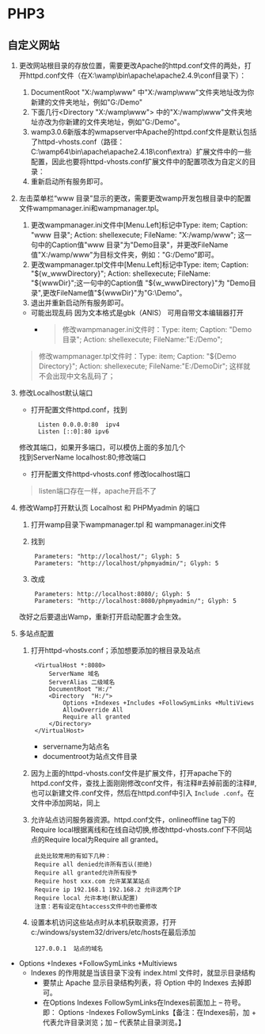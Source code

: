 # PHP3
## 自定义网站
1. 更改网站根目录的存放位置，需要更改Apache的httpd.conf文件的两处，打开httpd.conf文件（在X:\wamp\bin\apache\apache2.4.9\conf目录下）：
	1. DocumentRoot "X:/wamp\www" 中"X:/wamp\www"文件夹地址改为你新建的文件夹地址，例如"G:/Demo"
	2. 下面几行<Directory "X:/wamp\www"> 中的"X:/wamp\www"文件夹地址亦改为你新建的文件夹地址，例如"G:/Demo"。
	3. wamp3.0.6新版本的wmapserver中Apache的httpd.conf文件是默认包括了httpd-vhosts.conf（路径：C:\wamp64\bin\apache\apache2.4.18\conf\extra）扩展文件中的一些配置，因此也要将httpd-vhosts.conf扩展文件中的配置项改为自定义的目录：
	4. 重新启动所有服务即可。
2. 左击菜单栏“www 目录”显示的更改，需要更改wamp开发包根目录中的配置文件wampmanager.ini和wampmanager.tpl。
	1. 更改wampmanager.ini文件中[Menu.Left]标记中Type: item; Caption: "www 目录"; Action: shellexecute; FileName: "X:/wamp/www"; 这一句中的Caption值"www 目录"为"Demo目录"，并更改FileName值"X:/wamp/www"为目标文件夹，例如："G:/Demo"即可。
	2. 更改wampmanager.tpl文件中[Menu.Left]标记中Type: item; Caption: "${w_wwwDirectory}"; Action: shellexecute; FileName: "${wwwDir}";这一句中的Caption值 "${w_wwwDirectory}"为 "Demo目录",更改FileName值"${wwwDir}"为"G:\Demo"。
	3. 退出并重新启动所有服务即可。
	- 可能出现乱码 因为文本格式是gbk（ANIS） 可用自带文本编辑器打开
		- > 修改wampmanager.ini文件时：Type: item; Caption: "Demo 目录"; Action: shellexecute; FileName:"E:/Demo";
	> 修改wampmanager.tpl文件时：Type: item; Caption: "${Demo Directory}"; Action: shellexecute; FileName:"E:/DemoDir";
	> 这样就不会出现中文名乱码了；

3. 修改Localhost默认端口
	- 打开配置文件httpd.conf，找到 

			Listen 0.0.0.0:80  ipv4
			Listen [::0]:80	ipv6
	修改其端口，如果开多端口，可以模仿上面的多加几个  
	找到ServerName localhost:80;修改端口
	- 打开配置文件httpd-vhosts.conf 修改localhost端口
	> listen端口存在一样，apache开启不了
4. 修改Wamp打开默认页 Localhost 和 PHPMyadmin 的端口
	1. 打开wamp目录下wampmanager.tpl 和 wampmanager.ini文件
	2. 找到
	
			Parameters: "http://localhost/"; Glyph: 5
			Parameters: "http://localhost/phpmyadmin/"; Glyph: 5 
	3. 改成
	
			Parameters: http://localhost:8080/; Glyph: 5
			Parameters: "http://localhost:8080/phpmyadmin/"; Glyph: 5
	改好之后要退出Wamp，重新打开启动配置才会生效。
5. 多站点配置
	1. 打开httpd-vhosts.conf；添加想要添加的根目录及站点

			
			<VirtualHost *:8080>
				ServerName 域名
				ServerAlias 二级域名
				DocumentRoot "H:/"
				<Directory  "H:/">
					Options +Indexes +Includes +FollowSymLinks +MultiViews
					AllowOverride All
					Require all granted
				</Directory>
			</VirtualHost>
		-  servername为站点名
		-  documentroot为站点文件目录
	2. 因为上面的httpd-vhosts.conf文件是扩展文件，打开apache下的httpd.conf文件，查找上面刚刚修改conf文件，有注释#去掉前面的注释#,也可以新建文件.conf文件，然后在httpd.conf中引入 `Include .conf`。在文件中添加网站，同上
	3. 允许站点访问服务器资源。httpd.conf文件，onlineoffline tag下的Require local根据离线和在线自动切换,修改httpd-vhosts.conf下不同站点的Require local为Require all granted。

			此处比较常用的有如下几种：
			Require all denied允许所有否认(拒绝)
			Require all granted允许所有授予
			Require host xxx.com 允许某某某站点
			Require ip 192.168.1 192.168.2 允许这两个IP
			Require local 允许本地(默认配置)
			注意：若有设定在htaccess文件中的也要修改

	4. 设置本机访问这些站点时从本机获取资源，打开c:/windows/system32/drivers/etc/hosts在最后添加
	
			127.0.0.1  站点的域名



- Options +Indexes +FollowSymLinks +Multiviews
	- Indexes 的作用就是当该目录下没有 index.html 文件时，就显示目录结构
		- 要禁止 Apache 显示目录结构列表，将 Option 中的 Indexes 去掉即可。
		- 在Options Indexes FollowSymLinks在Indexes前面加上 – 符号。即： Options -Indexes FollowSymLinks【备注：在Indexes前，加 + 代表允许目录浏览；加 – 代表禁止目录浏览。】